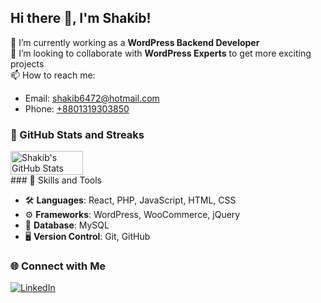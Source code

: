 ## Hi there 👋, I'm Shakib! 

🔭 I’m currently working as a **WordPress Backend Developer**  
👯 I’m looking to collaborate with **WordPress Experts** to get more exciting projects  
📫 How to reach me:  
  - Email: [shakib6472@hotmail.com](mailto:shakib6472@hotmail.com)  
  - Phone: [+8801319303850](tel:+8801319303850)

### 🚀 GitHub Stats and Streaks

<div style="display: flex; justify-content: space-between; align-items: top;">
  <img src="https://github-readme-stats.vercel.app/api?username=shakib6472&show_icons=true&theme=radical" alt="Shakib's GitHub Stats" width="48%" />
</div>
### 🌟 Skills and Tools

- 🛠 **Languages**: React, PHP, JavaScript, HTML, CSS
- ⚙️ **Frameworks**: WordPress, WooCommerce, jQuery
- 💾 **Database**: MySQL
- 🖥 **Version Control**: Git, GitHub

### 🌐 Connect with Me
[![LinkedIn](https://img.shields.io/badge/-LinkedIn-blue?style=flat-square&logo=linkedin)](https://www.linkedin.com/in/shakib6472s/)
